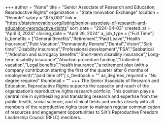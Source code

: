 +++
author = "None"
title = "Senior Associate of Research and Education, Reproductive Rights"
organization = "State Innovation Exchange"
location = "Remote"
salary = "$75,000"
link = "https://stateinnovation.org/listing/senior-associate-of-research-and-education-reproductive-rights"
sort_date = "2024-04-03"
created_at = "April 3, 2024"
closing_date = "April 26, 2024"
a_job_type = ["Full Time"]
b_benefits = ["General Benefits","Retirement","Paid Leave","Health Insurance","Paid Vacation","Permanently Remote","Dental","Vision","Sick time","Disability insurance","Professional development","FSA","Sabbatical ","Adoption and surrogacy benefits","Short-term disability insurance","Long-term disability insurance","Abortion procedure funding","Unlimited vacation","Legal benefits","health insurance","a retirement plan (with a company contribution starting the first of the quarter after 6 months of employment)","paid time off"]
c_feedback = ""
aa_degrees_required = "No degree required"
thumbnail = ""
+++
The Senior Associate of  Research and Education, Reproductive Rights supports the capacity and reach of the organization’s reproductive rights research portfolio. This position plays a central role in synthesizing and translating research and expertise from the public health, social science, and clinical fields and works closely with all members of the reproductive rights team to maintain regular communication of resources and engagement opportunities to SiX’s Reproductive Freedom Leadership Council (RFLC) members. 